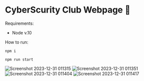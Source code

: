 # CyberScurity Club Webpage :heartbeat:

Requirements:
* Node v.10

How to run:
```
npm i
```

```
npm run start
```

![Screenshot 2023-12-31 011315](https://github.com/MistyBlunch/CyberSecurityClub/assets/29315728/4baaae8a-0fe8-42c5-9088-1291eedd460b)
![Screenshot 2023-12-31 011351](https://github.com/MistyBlunch/CyberSecurityClub/assets/29315728/cb502c4a-f0db-4e46-bc45-b98ae00b3417)
![Screenshot 2023-12-31 011404](https://github.com/MistyBlunch/CyberSecurityClub/assets/29315728/437e92cd-22e9-40dd-8eb2-5c3dd3afeef2)
![Screenshot 2023-12-31 011417](https://github.com/MistyBlunch/CyberSecurityClub/assets/29315728/4e4727c1-ccae-4f28-89c3-76e3ea62100a)
